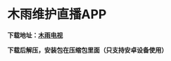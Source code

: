 # **木雨维护直播APP**



**下载地址：[木雨电视](https://wp.wsmywlkj.top/f/1oWsY/%E6%9C%A8%E9%9B%A8%E7%94%B5%E8%A7%86.7z)**



**下载后解压，安装包在压缩包里面（只支持安卓设备使用）**
